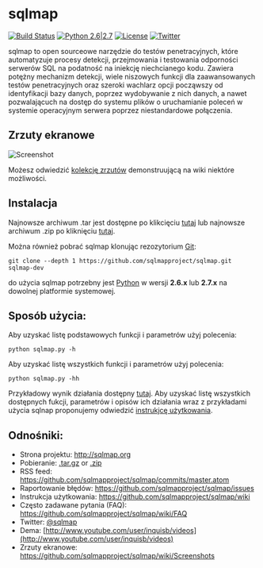 # sqlmap

[![Build Status](https://api.travis-ci.org/sqlmapproject/sqlmap.svg?branch=master)](https://api.travis-ci.org/sqlmapproject/sqlmap) [![Python 2.6|2.7](https://img.shields.io/badge/python-2.6|2.7-yellow.svg)](https://www.python.org/) [![License](https://img.shields.io/badge/license-GPLv2-red.svg)](https://raw.githubusercontent.com/sqlmapproject/sqlmap/master/doc/COPYING) [![Twitter](https://img.shields.io/badge/twitter-@sqlmap-blue.svg)](https://twitter.com/sqlmap)

sqlmap to open sourceowe narzędzie do testów penetracyjnych, które automatyzuje procesy detekcji, przejmowania i testowania odporności serwerów SQL na podatność na iniekcję niechcianego kodu. Zawiera potężny mechanizm detekcji, wiele niszowych funkcji dla zaawansowanych testów penetracyjnych oraz szeroki wachlarz opcji począwszy od identyfikacji bazy danych, poprzez wydobywanie z nich danych, a nawet pozwalającuch na dostęp do systemu plików o uruchamianie poleceń w systemie operacyjnym serwera poprzez niestandardowe połączenia.

Zrzuty ekranowe
----

![Screenshot](https://raw.github.com/wiki/sqlmapproject/sqlmap/images/sqlmap_screenshot.png)

Możesz odwiedzić [kolekcję zrzutów](https://github.com/sqlmapproject/sqlmap/wiki/Screenshots) demonstruującą na wiki niektóre możliwości.

Instalacja
----

Najnowsze archiwum .tar jest dostępne po klikcięciu [tutaj](https://github.com/sqlmapproject/sqlmap/tarball/master) lub najnowsze archiwum .zip po kliknięciu [tutaj](https://github.com/sqlmapproject/sqlmap/zipball/master).

Można również pobrać sqlmap klonując rezozytorium [Git](https://github.com/sqlmapproject/sqlmap):

    git clone --depth 1 https://github.com/sqlmapproject/sqlmap.git sqlmap-dev

do użycia sqlmap potrzebny jest [Python](http://www.python.org/download/) w wersji **2.6.x** lub **2.7.x** na dowolnej platformie systemowej.

Sposób użycia:
----

Aby uzyskać listę podstawowych funkcji i parametrów użyj polecenia:

    python sqlmap.py -h

Aby uzyskać listę wszystkich funkcji i parametrów użyj polecenia:

    python sqlmap.py -hh

Przykładowy wynik działania dostępny [tutaj](https://asciinema.org/a/46601).
Aby uzyskać listę wszystkich dostępnych fukcji, parametrów i opisów ich działania wraz z przykładami użycia sqlnap proponujemy odwiedzić [instrukjcę użytkowania](https://github.com/sqlmapproject/sqlmap/wiki/Usage).

Odnośniki:
----

* Strona projektu: http://sqlmap.org
* Pobieranie: [.tar.gz](https://github.com/sqlmapproject/sqlmap/tarball/master) or [.zip](https://github.com/sqlmapproject/sqlmap/zipball/master)
* RSS feed: https://github.com/sqlmapproject/sqlmap/commits/master.atom
* Raportowanie błędów: https://github.com/sqlmapproject/sqlmap/issues
* Instrukcja użytkowania: https://github.com/sqlmapproject/sqlmap/wiki
* Często zadawane pytania (FAQ): https://github.com/sqlmapproject/sqlmap/wiki/FAQ
* Twitter: [@sqlmap](https://twitter.com/sqlmap)
* Dema: [http://www.youtube.com/user/inquisb/videos](http://www.youtube.com/user/inquisb/videos)
* Zrzuty ekranowe: https://github.com/sqlmapproject/sqlmap/wiki/Screenshots
